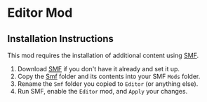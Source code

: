 # Editor Mod

## Installation Instructions

This mod requires the installation of additional content using [SMF](https://github.com/atampy25/simple-mod-framework).

1. Download [SMF](https://github.com/atampy25/simple-mod-framework) if you don't have it already and set it up.
2. Copy the [Smf](/Mods/Editor/Smf) folder and its contents into your SMF `Mods` folder.
3. Rename the `Smf` folder you copied to `Editor` (or anything else).
4. Run SMF, enable the `Editor` mod, and `Apply` your changes.